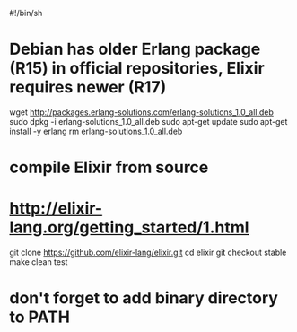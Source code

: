 #!/bin/sh

# Debian has older Erlang package (R15) in official repositories, Elixir requires newer (R17)
wget http://packages.erlang-solutions.com/erlang-solutions_1.0_all.deb
sudo dpkg -i erlang-solutions_1.0_all.deb
sudo apt-get update
sudo apt-get install -y erlang
rm erlang-solutions_1.0_all.deb

# compile Elixir from source
# http://elixir-lang.org/getting_started/1.html

git clone https://github.com/elixir-lang/elixir.git
cd elixir
git checkout stable
make clean test

# don't forget to add binary directory to PATH
